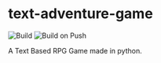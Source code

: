 # text-adventure-game
![Build](https://github.com/tejmen/text-adventure-game/workflows/Build/badge.svg)
![Build on Push](https://github.com/tejmen/text-adventure-game/workflows/Build%20on%20Push/badge.svg)

A Text Based RPG Game made in python.
